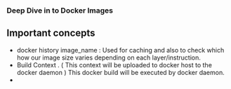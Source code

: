 ### Deep Dive in to Docker Images

## Important concepts  
- docker history image_name : Used for caching and also to check which how our image size varies depending on each layer/instruction.
- Build Context   .   ( This context will be uploaded to docker host to the docker daemon ) This docker build will be executed by docker daemon.
-  

